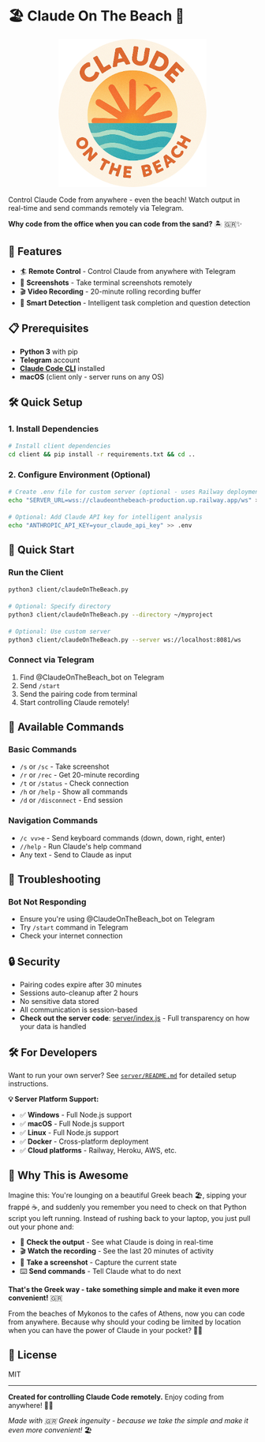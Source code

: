 # 🏖️ Claude On The Beach 🌊

<p align="center">
  <img src="ClaudeOnTheBeach-circle.png" alt="ClaudeOnTheBeach Logo" width="300">
</p>

Control Claude Code from anywhere - even the beach! Watch output in real-time and send commands remotely via Telegram.

**Why code from the office when you can code from the sand?** 🏝️ 🇬🇷✨

## 🌊 Features

- 🏄 **Remote Control** - Control Claude from anywhere with Telegram
- 📸 **Screenshots** - Take terminal screenshots remotely
- 🎬 **Video Recording** - 20-minute rolling recording buffer
- 🧠 **Smart Detection** - Intelligent task completion and question detection

## 📋 Prerequisites

- **Python 3** with pip
- **Telegram** account
- **[Claude Code CLI](https://docs.anthropic.com/claude/docs/claude-code)** installed
- **macOS** (client only - server runs on any OS)

## 🛠️ Quick Setup

### 1. Install Dependencies
```bash
# Install client dependencies
cd client && pip install -r requirements.txt && cd ..
```

### 2. Configure Environment (Optional)
```bash
# Create .env file for custom server (optional - uses Railway deployment by default)
echo "SERVER_URL=wss://claudeonthebeach-production.up.railway.app/ws" > .env

# Optional: Add Claude API key for intelligent analysis
echo "ANTHROPIC_API_KEY=your_claude_api_key" >> .env
```

## 🚀 Quick Start

### Run the Client
```bash
python3 client/claudeOnTheBeach.py

# Optional: Specify directory
python3 client/claudeOnTheBeach.py --directory ~/myproject

# Optional: Use custom server
python3 client/claudeOnTheBeach.py --server ws://localhost:8081/ws
```

### Connect via Telegram
1. Find @ClaudeOnTheBeach_bot on Telegram
2. Send `/start`
3. Send the pairing code from terminal
4. Start controlling Claude remotely!

## 📱 Available Commands

### Basic Commands
- `/s` or `/sc` - Take screenshot
- `/r` or `/rec` - Get 20-minute recording
- `/t` or `/status` - Check connection
- `/h` or `/help` - Show all commands
- `/d` or `/disconnect` - End session

### Navigation Commands
- `/c vv>e` - Send keyboard commands (down, down, right, enter)
- `//help` - Run Claude's help command
- Any text - Send to Claude as input





## 🐛 Troubleshooting

### Bot Not Responding
- Ensure you're using @ClaudeOnTheBeach_bot on Telegram
- Try `/start` command in Telegram
- Check your internet connection

## 🔒 Security

- Pairing codes expire after 30 minutes
- Sessions auto-cleanup after 2 hours
- No sensitive data stored
- All communication is session-based
- **Check out the server code**: [server/index.js](server/index.js) - Full transparency on how your data is handled

## 🛠️ For Developers

Want to run your own server? See [`server/README.md`](server/README.md) for detailed setup instructions.

**💡 Server Platform Support:**
- ✅ **Windows** - Full Node.js support
- ✅ **macOS** - Full Node.js support  
- ✅ **Linux** - Full Node.js support
- ✅ **Docker** - Cross-platform deployment
- ✅ **Cloud platforms** - Railway, Heroku, AWS, etc.

## 🎉 Why This is Awesome

Imagine this: You're lounging on a beautiful Greek beach 🏖️, sipping your frappé ☕, and suddenly you remember you need to check on that Python script you left running. Instead of rushing back to your laptop, you just pull out your phone and:

- 📱 **Check the output** - See what Claude is doing in real-time
- 🎬 **Watch the recording** - See the last 20 minutes of activity
- 📸 **Take a screenshot** - Capture the current state
- ⌨️ **Send commands** - Tell Claude what to do next

**That's the Greek way - take something simple and make it even more convenient!** 🇬🇷

From the beaches of Mykonos to the cafes of Athens, now you can code from anywhere. Because why should your coding be limited by location when you can have the power of Claude in your pocket? 📱✨

## 📝 License

MIT

---

**Created for controlling Claude Code remotely.** Enjoy coding from anywhere! 📱✨

*Made with 🇬🇷 Greek ingenuity - because we take the simple and make it even more convenient!* 🏖️